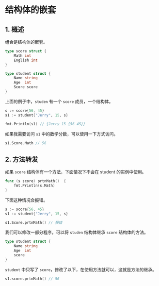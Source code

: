 # 结构体的嵌套

## 1. 概述

组合是结构体的嵌套。

```go
type score struct {
    Math int
    English int
}

type student struct {
    Name string
    Age  int
    Score score
}
```

上面的例子中，`studen` 有一个 `score` 成员，一个结构体。

```go
s := score{56, 45}
s1 := student{"Jerry", 15, s}

fmt.Println(s1) // {Jerry 15 {56 45}}
```

如果我需要访问 `s1` 中的数学分数，可以使用一下方式访问。

```go
s1.Score.Math // 56
```

## 2. 方法转发

如果 `score` 结构体有一个方法，下面情况下不会在 student 的实例中使用。

```go
func (s score) prtnMath()  {
    fmt.Println(s.Math)
}
```

下面这种情况会报错。

```go
s := score{56, 45}
s1 := student{"Jerry", 15, s}

s1.Score.prtnMath() // 报错
```

我们可以修改一部分程序，可以将 `studen` 结构体继承 `score` 结构体的方法。

```go
type student struct {
    Name string
    Age  int
    score
}
```

`student` 中只写了 `score`，修改了以下，在使用方法就可以，这就是方法的继承。

```go
s1.score.prtnMath() // 56
```
